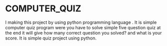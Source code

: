 # COMPUTER_QUIZ
I  making this project by using python programming language . It is simple computer quiz program were you have to solve simple five question quiz at the end it will give how many correct question you solved? and what is your score. It is simple quiz project using python.
